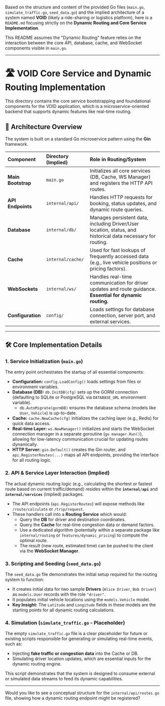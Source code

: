Based on the structure and content of the provided Go files (`main.go`, `simulate_traffic.go`, `seed_data.go`) and the implied architecture of a system named **VOID** (likely a ride-sharing or logistics platform), here is a `README.md` focusing strictly on the **Dynamic Routing and Core Service Implementation**.

This README assumes the "Dynamic Routing" feature relies on the interaction between the core API, database, cache, and WebSocket components visible in `main.go`.

---

# 🛣️ VOID Core Service and Dynamic Routing Implementation

This directory contains the core service bootstrapping and foundational components for the VOID application, which is a microservice-oriented backend that supports dynamic features like real-time routing.

## 📁 Architecture Overview

The system is built on a standard Go microservice pattern using the **Gin** framework.

| Component | Directory (Implied) | Role in Routing/System |
| :--- | :--- | :--- |
| **Main Bootstrap** | `main.go` | Initializes all core services (DB, Cache, WS Manager) and registers the HTTP API routes. |
| **API Endpoints** | `internal/api/` | Handles HTTP requests for booking, status updates, and dynamic route queries. |
| **Database** | `internal/db/` | Manages persistent data, including Driver/User location, status, and historical data necessary for routing. |
| **Cache** | `internal/cache/` | Used for fast lookups of frequently accessed data (e.g., live vehicle positions or pricing factors). |
| **WebSockets** | `internal/ws/` | Handles real-time communication for driver updates and route guidance. **Essential for dynamic routing.** |
| **Configuration** | `config/` | Loads settings for database connection, server port, and external services. |

---

## 🛠️ Core Implementation Details

### 1. Service Initialization (`main.go`)

The entry point orchestrates the startup of all essential components:

* **Configuration:** `config.LoadConfig()` loads settings from files or environment variables.
* **Database (DB):** `db.InitDB(cfg)` sets up the GORM connection (defaulting to SQLite or PostgreSQL via `DATABASE_URL` environment variable).
    * `db.AutoMigrate(gormDB)` ensures the database schema (models like `User`, `Vehicle`) is up-to-date.
* **Cache:** `cache.NewCache(cfg)` initializes the caching layer (e.g., Redis) for quick data access.
* **Real-time Layer:** `ws.NewManager()` initializes and starts the WebSocket connection manager in a separate goroutine (`go manager.Run()`), allowing for low-latency communication crucial for updating routes dynamically.
* **HTTP Server:** `gin.Default()` creates the Gin router, and `api.RegisterRoutes(...)` maps all API endpoints, providing the interface for all routing logic.

### 2. API & Service Layer Interaction (Implied)

The actual dynamic routing logic (e.g., calculating the shortest or fastest route based on current traffic/demand) resides within the **`internal/api`** and **`internal/services`** (implied) packages.

* The API endpoints (`api.RegisterRoutes`) will expose methods like `/route/calculate` or `/trip/request`.
* These handlers call into a **Routing Service** which would:
    * Query the **DB** for driver and destination coordinates.
    * Query the **Cache** for real-time congestion data or demand factors.
    * Use a dedicated algorithm (potentially within a separate package like `internal/routing` or `features/dynamic_pricing`) to compute the optimal route.
    * The result (new route, estimated time) can be pushed to the client via the **WebSocket Manager**.

### 3. Scripting and Seeding (`seed_data.go`)

The `seed_data.go` file demonstrates the initial setup required for the routing system to function:

* It creates initial data for two sample **Drivers** (`Alice Driver`, `Bob Driver`) as `models.User` records with the role `"driver"`.
* It populates initial vehicle locations using the `models.Vehicle` model.
* **Key Insight:** The `Latitude` and `Longitude` fields in these models are the starting points for all dynamic routing calculations.

### 4. Simulation (`simulate_traffic.go` - Placeholder)

The empty `simulate_traffic.go` file is a clear placeholder for future or existing scripts responsible for generating or simulating real-time events, such as:

* Injecting **fake traffic or congestion data** into the Cache or DB.
* Simulating driver location updates, which are essential inputs for the dynamic routing engine.

This script demonstrates that the system is designed to consume external or simulated data streams to feed its dynamic capabilities.

---

Would you like to see a conceptual structure for the `internal/api/routes.go` file, showing how a dynamic routing endpoint might be registered?
